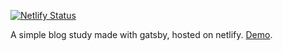 [![Netlify Status](https://api.netlify.com/api/v1/badges/9665f411-d81b-4c0e-8624-466e77065246/deploy-status)](https://app.netlify.com/sites/vfcardoso-blog/deploys)

A simple blog study made with gatsby, hosted on netlify.
[Demo](https://vfcardoso-gatsby-blog.netlify.app).